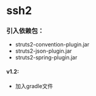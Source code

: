 # ssh2

### 引入依赖包：

* struts2-convention-plugin.jar
* struts2-json-plugin.jar
* struts2-spring-plugin.jar

#### v1.2:
* 加入gradle文件
